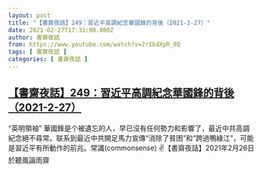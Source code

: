 ```yaml
---
layout: post
title: "【書齋夜話】249：習近平高調紀念華國鋒的背後（2021-2-27）"
date: 2021-02-27T17:31:00.000Z
author: 書齋夜話
from: https://www.youtube.com/watch?v=2rIbdXpR_8Q
tags: [ 書齋夜話 ]
categories: [ 書齋夜話 ]
---
```

<!--1614447060000-->
[【書齋夜話】249：習近平高調紀念華國鋒的背後（2021-2-27）](https://www.youtube.com/watch?v=2rIbdXpR_8Q)
------

<div>
“英明領袖” 華國鋒是个被遺忘的人，早已沒有任何勢力和影響了，最近中共高調紀念絕不尋常。联系到最近中共開足馬力宣傳“消除了貧困”和“跨過鴨綠江”，可能是習近平有所動作的前兆。常識(commonsense) ✌【書齋夜話】2021年2月26日於聽風論雨齋
</div>
